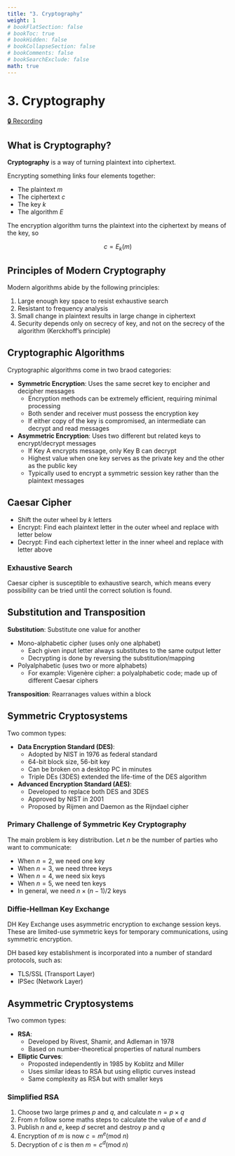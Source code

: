 ```yaml
---
title: "3. Cryptography"
weight: 1
# bookFlatSection: false
# bookToc: true
# bookHidden: false
# bookCollapseSection: false
# bookComments: false
# bookSearchExclude: false
math: true
---
```


# 3. Cryptography

[🔒 Recording](https://github.com/ryanbester/uni-resources/tree/main/ccc/y1/security/3-cryptography)

## What is Cryptography?

**Cryptography** is a way of turning plaintext into ciphertext.

Encrypting something links four elements together:

- The plaintext $m$
- The ciphertext $c$
- The key $k$
- The algorithm $E$

The encryption algorithm turns the plaintext into the ciphertext by means of the key, so

$$ c = E_k(m) $$

## Principles of Modern Cryptography

Modern algorithms abide by the following principles:

1. Large enough key space to resist exhaustive search
2. Resistant to frequency analysis
3. Small change in plaintext results in large change in ciphertext
4. Security depends only on secrecy of key, and not on the secrecy of the algorithm (Kerckhoff’s principle)

## Cryptographic Algorithms

Cryptographic algorithms come in two braod categories:

- **Symmetric Encryption**: Uses the same secret key to encipher and decipher messages
    - Encryption methods can be extremely efficient, requiring minimal processing
    - Both sender and receiver must possess the encryption key
    - If either copy of the key is compromised, an intermediate can decrypt and read messages
- **Asymmetric Encryption**: Uses two different but related keys to encrypt/decrypt messages
    - If Key A encrypts message, only Key B can decrypt
    - Highest value when one key serves as the private key and the other as the public key
    - Typically used to encrypt a symmetric session key rather than the plaintext messages

## Caesar Cipher

- Shift the outer wheel by $k$ letters
- Encrypt: Find each plaintext letter in the outer wheel and replace with letter below
- Decrypt: Find each ciphertext letter in the inner wheel and replace with letter above

### Exhaustive Search

Caesar cipher is susceptible to exhaustive search, which means every possibility can be tried until the correct solution is found.

## Substitution and Transposition

**Substitution**: Substitute one value for another

- Mono-alphabetic cipher (uses only one alphabet)
    - Each given input letter always substitutes to the same output letter
    - Decrypting is done by reversing the substitution/mapping
- Polyalphabetic (uses two or more alphabets)
    - For example: Vigenère cipher: a polyalphabetic code; made up of different Caesar ciphers

**Transposition**: Rearranages values within a block

## Symmetric Cryptosystems

Two common types:

- **Data Encryption Standard (DES)**:
    - Adopted by NIST in 1976 as federal standard
    - 64-bit block size, 56-bit key
    - Can be broken on a desktop PC in minutes
    - Triple DEs (3DES) extended the life-time of the DES algorithm
- **Advanced Encryption Standard (AES)**:
    - Developed to replace both DES and 3DES
    - Approved by NIST in 2001
    - Proposed by Rijmen and Daemon as the Rijndael cipher

### Primary Challenge of Symmetric Key Cryptography

The main problem is key distribution. Let $n$ be the number of parties who want to communicate:

- When $n = 2$, we need one key
- When $n = 3$, we need three keys
- When $n = 4$, we need six keys
- When $n = 5$, we need ten keys
- In general, we need $n \times (n - 1) / 2$ keys

### Diffie-Hellman Key Exchange

DH Key Exchange uses asymmetric encryption to exchange session keys. These are limited-use symmetric keys for temporary communications, using symmetric encryption.

DH based key establishment is incorporated into a number of standard protocols, such as:

- TLS/SSL (Transport Layer)
- IPSec (Network Layer)

## Asymmetric Cryptosystems

Two common types:

- **RSA**:
    - Developed by Rivest, Shamir, and Adleman in 1978
    - Based on number-theoretical properties of natural numbers
- **Elliptic Curves**:
    - Proposted independently in 1985 by Koblitz and Miller
    - Uses similar ideas to RSA but using elliptic curves instead
    - Same complexity as RSA but with smaller keys

### Simplified RSA

1. Choose two large primes $p$ and $q$, and calculate $n = p \times q$
2. From $n$ follow some maths steps to calculate the value of $e$ and $d$
3. Publish $n$ and $e$, keep $d$ secret and destroy $p$ and $q$
4. Encryption of $m$ is now $c = m^e (\text{mod } n)$
5. Decryption of $c$ is then $m = c^d (\text{mod } n)$
